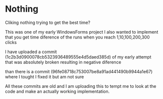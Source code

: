 # Nothing
Cliking nothing trying to get the best time?

This was one of my early WindowsForms project
I also wanted to implement that you get time diference of the runs when you reach 1,10,100,200,300 clicks

I have uploaded a commit (1c2b3d0900078cb5323936489555e4d5daed385d) of my early attempt that was absolutely broken resulting in negative diference

than there is a commit (96fe08718c753007be8a91ad441490b9944a1e67) where I tought I fixed it but am not sure

All these commits are old and I am uploading this to tempt me to look at the code and make an actually working implementation.